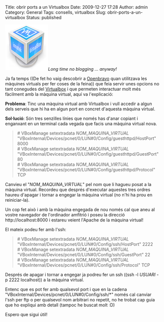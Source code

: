 Title: obrir ports a un Virtualbox
Date: 2009-12-27 17:28
Author: admin
Category: General
Tags: consells, virtualbox
Slug: obrir-ports-a-un-virtualbox
Status: published

*[<img src="./wp-content/uploads/2008/03/vbox.png" title="logo del virtualbox" class="alignright size-full wp-image-314" width="140" height="151" />](http://gil.badall.net/wp-content/uploads/2008/03/vbox.png)Long time no blogging ... anyway!*

Ja fa temps ((De fet ho vaig descobrir a [Openbravo](http://www.openbravo.com "Lloc web d'Openbravo un ERP open source") quan utilitzava les màquines virtuals per fer coses de la feina)) que feia servir unes opcions no tant conegudes del [Virtualbox](http://www.virtualbox.org "Lloc web del projecte Virtualbox una eina per a crear i gestionar màquines virtuals") i que permeten interactuar molt més fàcilment amb la màquina virtual, aquí va l'explicació:

**Problema**: Tinc una màquina virtual amb Virtualbox i vull accedir a algun dels serveis que hi ha en algun port en concret d'aquesta màquina virtual.

**Sol·lució**: Són tres senzilles línies que només has d'anar copiant i enganxant en un terminal cada vegada que facis una màquina virtual nova.

> ﻿# VBoxManage setextradata *NOM_MAQUINA_VIRTUAL* "VBoxInternal/Devices/pcnet/0/LUN#0/Config/guesthttpd/HostPort" 8000  
> \# VBoxManage setextradata *NOM_MAQUINA_VIRTUAL* "VBoxInternal/Devices/pcnet/0/LUN#0/Config/guesthttpd/GuestPort" 80  
> \# VBoxManage setextradata *NOM_MAQUINA_VIRTUAL* "VBoxInternal/Devices/pcnet/0/LUN#0/Config/guesthttpd/Protocol" TCP

Canvieu el "*NOM_MAQUINA_VIRTUAL*" pel nom que li hagueu posat a la màquina virtual. Recordeu que després d'executar aquestes tres ordres haureu d'apagar i tornar a engegar la màquina virtual (no n'hi ha prou en reiniciar-la).

Un cop fet això i amb la màquina engegada de nou només cal que aneu al vostre navegador de l'ordinador amfitrió i poseu la direcció http://localhost:8000 i estareu veient l'Apache de la màquina virtual!

El mateix podeu fer amb l'ssh:

> ﻿# VBoxManage setextradata *NOM_MAQUINA_VIRTUAL* "VBoxInternal/Devices/pcnet/0/LUN#0/Config/ssh/HostPort" 2222  
> \# VBoxManage setextradata *NOM_MAQUINA_VIRTUAL* "VBoxInternal/Devices/pcnet/0/LUN#0/Config/ssh/GuestPort" 22  
> \# VBoxManage setextradata *NOM_MAQUINA_VIRTUAL* "VBoxInternal/Devices/pcnet/0/LUN#0/Config/ssh/Protocol" TCP

Després de apagar i tornar a engegar ja podreu fer un ssh ((ssh -l *USUARI* -p 2222 localhost)) a la màquina virtual.

Entenc que es pot fer amb qualsevol port i que en la cadena "VBoxInternal/Devices/pcnet/0/LUN#0/Config/ssh/\*" només cal canviar l'ssh per ftp o per qualsevol nom arbitrari no repetit, no he trobat cap guia que ho expliqui amb detall (tampoc he buscat molt :D)

Espero que sigui útil!
